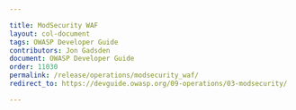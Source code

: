 ```yaml
---

title: ModSecurity WAF
layout: col-document
tags: OWASP Developer Guide
contributors: Jon Gadsden
document: OWASP Developer Guide
order: 11030
permalink: /release/operations/modsecurity_waf/
redirect_to: https://devguide.owasp.org/09-operations/03-modsecurity/

---
```

